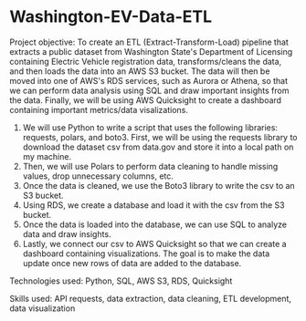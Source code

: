 # Washington-EV-Data-ETL

Project objective: To create an ETL (Extract-Transform-Load) pipeline that extracts a public dataset from Washington State's Department of Licensing containing Electric Vehicle registration data, transforms/cleans the data, and then loads the data into an AWS S3 bucket. The data will then be moved into one of AWS's RDS services, such as Aurora or Athena, so that we can perform data analysis using SQL and draw important insights from the data. Finally, we will be using AWS Quicksight to create a dashboard containing important metrics/data visalizations.

1. We will use Python to write a script that uses the following libraries: requests, polars, and boto3. First, we will be using the requests library to download the dataset csv from data.gov and store it into a local path on my machine.
2. Then, we will use Polars to perform data cleaning to handle missing values, drop unnecessary columns, etc.
3. Once the data is cleaned, we use the Boto3 library to write the csv to an S3 bucket.
4. Using RDS, we create a database and load it with the csv from the S3 bucket.
5. Once the data is loaded into the database, we can use SQL to analyze data and draw insights.
6. Lastly, we connect our csv to AWS Quicksight so that we can create a dashboard containing visualizations. The goal is to make the data update once new rows of data are added to the database.

Technologies used:
Python, SQL, AWS S3, RDS, Quicksight

Skills used:
API requests, data extraction, data cleaning, ETL development, data visualization


